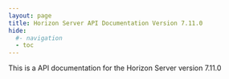 ```yaml
---
layout: page
title: Horizon Server API Documentation Version 7.11.0
hide:
  #- navigation
  - toc
---
```


This is a API documentation for the Horizon Server version 7.11.0

<swagger-ui src="api-docs_7_11.json"/>
